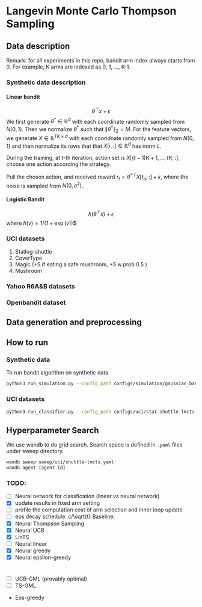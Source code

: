 # Langevin Monte Carlo Thompson Sampling


## Data description
Remark: for all experiments in this repo, bandit arm index always starts from 0. For example, K arms are indexed as 0, 1, ..., K-1.  
### Synthetic data description

#### Linear bandit

$$\theta^\top x + \epsilon$$
We first generate $\theta^*\in\mathbb{R}^d$ with each coordinate randomly sampled from $N(0,1)$. Then we normalize $\theta^*$ such that $\|\theta^*\|_2=M$. For the feature vectors, we generate $X\in\mathbb{R}^{TK\times d}$ with each cooridnate randomly sampled from $N(0,1)$ and then normalize its rows that that $X[i,:]\in\mathbb{R}^d$ has norm $L$. 

During the training, at $t$-th iteration, action set is $X[(t-1)K+1,\ldots, tK; :]$, choose one action according the strategy.

Pull the chosen action, and received reward $r_t=\theta^{*\top}X[t_a;:]+\epsilon$, where the noise is sampled from $N(0,\sigma^2)$.

#### Logistic Bandit

$$h(\theta^\top x) +\epsilon$$ where $h(v)=1/(1+\exp(v))$$

### UCI datasets
1. Statlog-shuttle
2. CoverType
3. Magic (+5 if eating a safe mushroom, +5 w.prob 0.5 )
4. Mushroom

### Yahoo R6A&B datasets

### Openbandit dataset

## Data generation and preprocessing 


## How to run 
### Synthetic data
To run bandit algorithm on synthetic data
```bash
python3 run_simulation.py --config_path configs/simulation/gaussian_bandit-linear-LMCTS.yaml --repeat [number of experiments to repeat] --log 
```

### UCI datasets
```bash
python3 run_classifier.py --config_path configs/uci/stat-shuttle-lmcts.yaml --repeat [number of experiments to repeat] --log
```

## Hyperparameter Search
We use wandb to do grid search. Search space is defined in `.yaml` files under sweep directory. 
```bash
wandb sweep sweep/uci/shuttle-lmcts.yaml
wandb agent [agent id]
```

### TODO:
- [ ] Neural network for classfication (linear vs neural network)
- [x] update results in fixed arm setting
- [ ] profile the computation cost of arm selection and inner loop update
- [ ] eps decay schedule: c/\sqrt{t}
Baseline: 
- [x] Neural Thompson Sampling
- [x] Neural UCB
- [x] LinTS
- [ ] Neural linear
- [x] Neural greedy
- [x] Neural epsilon-greedy

# 
- [ ] UCB-GML (provably optimal)
- [ ] TS-GML
- Eps-greedy
